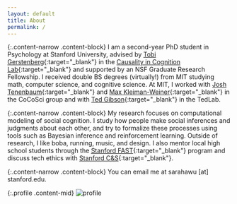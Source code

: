 ```yaml
---
layout: default
title: About
permalink: /
---
```


{:.content-narrow .content-block}
I am a second-year PhD student in Psychology at Stanford University, advised by [Tobi Gerstenberg](http://cicl.stanford.edu/member/tobias_gerstenberg/){:target="_blank"} in the [Causality in Cognition Lab](http://cicl.stanford.edu/){:target="_blank"} and supported by an NSF Graduate Research Fellowship.
I received double BS degrees (virtually!) from MIT studying math, computer science, and cognitive science.
At MIT, I worked with [Josh Tenenbaum](http://cocosci.mit.edu/josh){:target="_blank"} and [Max Kleiman-Weiner](http://www.mit.edu/~maxkw/){:target="_blank"} in the CoCoSci group and with [Ted Gibson](http://tedlab.mit.edu/ted.html){:target="_blank"} in the TedLab.

{:.content-narrow .content-block}
My research focuses on computational modeling of social cognition.
I study how people make social inferences and judgments about each other, and try to formalize these processes using tools such as Bayesian inference and reinforcement learning.
Outside of research, I like boba, running, music, and design.
I also mentor local high school students through the [Stanford FAST](https://fast.stanford.edu/){:target="_blank"} program and discuss tech ethics with [Stanford C&S](https://stanford-cscs.github.io/){:target="_blank"}.

{:.content-narrow .content-block}
You can email me at sarahawu [at] stanford.edu. 

{:.profile .content-mid}
![profile](/imgs/acadia.png)
